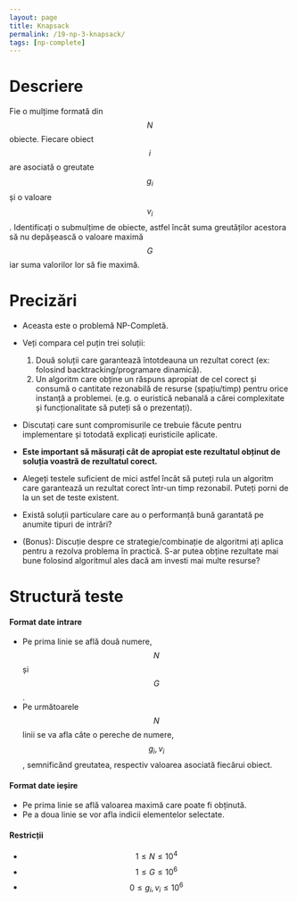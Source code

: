```yaml
---
layout: page
title: Knapsack
permalink: /19-np-3-knapsack/
tags: [np-complete]
---
```


# Descriere

Fie o mulțime formată din $$N$$ obiecte. Fiecare obiect $$i$$ are asociată o greutate $$g_i$$ și o valoare $$v_i$$.
Identificați o submulțime de obiecte, astfel încât suma greutăților acestora să nu depășească o valoare maximă $$G$$
iar suma valorilor lor să fie maximă.

# Precizări

- Aceasta este o problemă NP-Completă.
- Veți compara cel puțin trei soluții:
  1. Două soluții care garantează întotdeauna un rezultat corect (ex: folosind backtracking/programare dinamică).
  2. Un algoritm care obține un răspuns apropiat de cel corect și consumă o cantitate rezonabilă de resurse (spațiu/timp) pentru orice instanță a problemei. (e.g. o euristică nebanală a cărei complexitate și funcționalitate să puteți să o prezentați).

- Discutați care sunt compromisurile ce trebuie făcute pentru implementare și totodată explicați euristicile aplicate.
- **Este important să măsurați cât de apropiat este rezultatul obținut de soluția voastră de rezultatul corect.**
- Alegeți testele suficient de mici astfel încât să puteți rula un algoritm care garantează un rezultat corect într-un timp rezonabil.
  Puteți porni de la un set de teste existent.

- Există soluții particulare care au o performanță bună garantată pe anumite tipuri de intrări?

- (Bonus): Discuție despre ce strategie/combinație de algoritmi ați aplica pentru a rezolva problema în practică.
  S-ar putea obține rezultate mai bune folosind algoritmul ales dacă am investi mai multe resurse?

# Structură teste

#### Format date intrare

- Pe prima linie se află două numere, $$N$$ și $$G$$.
- Pe următoarele $$N$$ linii se va afla câte o pereche de numere, $$g_i, v_i$$, semnificând greutatea, respectiv valoarea
asociată fiecărui obiect.

#### Format date ieșire

- Pe prima linie se află valoarea maximă care poate fi obținută.
- Pe a doua linie se vor afla indicii elementelor selectate.

#### Restricții

- $$ 1 \leq N \leq 10^4$$
- $$ 1 \leq G \leq 10^6$$
- $$ 0 \leq g_i, v_i \leq 10^6$$
